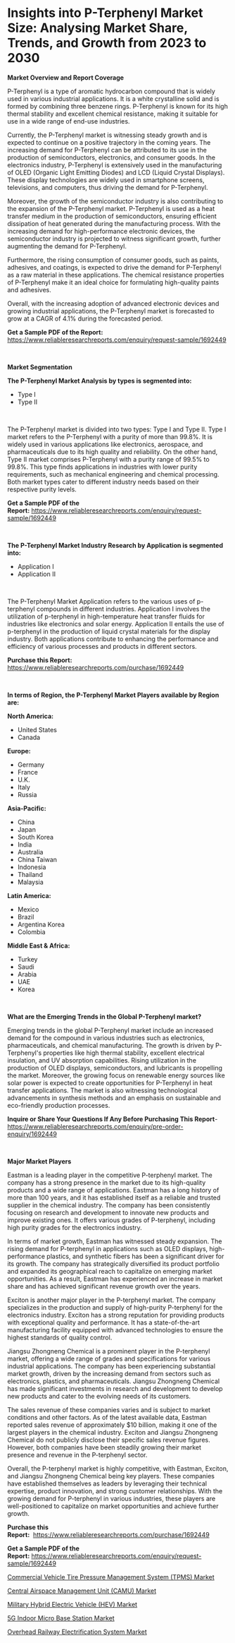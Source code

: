 <p><h1>Insights into P-Terphenyl Market Size: Analysing Market Share, Trends, and Growth from 2023 to 2030</h1></p><p><strong>Market Overview and Report Coverage</strong></p>
<p><p>P-Terphenyl is a type of aromatic hydrocarbon compound that is widely used in various industrial applications. It is a white crystalline solid and is formed by combining three benzene rings. P-Terphenyl is known for its high thermal stability and excellent chemical resistance, making it suitable for use in a wide range of end-use industries.</p><p>Currently, the P-Terphenyl market is witnessing steady growth and is expected to continue on a positive trajectory in the coming years. The increasing demand for P-Terphenyl can be attributed to its use in the production of semiconductors, electronics, and consumer goods. In the electronics industry, P-Terphenyl is extensively used in the manufacturing of OLED (Organic Light Emitting Diodes) and LCD (Liquid Crystal Displays). These display technologies are widely used in smartphone screens, televisions, and computers, thus driving the demand for P-Terphenyl.</p><p>Moreover, the growth of the semiconductor industry is also contributing to the expansion of the P-Terphenyl market. P-Terphenyl is used as a heat transfer medium in the production of semiconductors, ensuring efficient dissipation of heat generated during the manufacturing process. With the increasing demand for high-performance electronic devices, the semiconductor industry is projected to witness significant growth, further augmenting the demand for P-Terphenyl.</p><p>Furthermore, the rising consumption of consumer goods, such as paints, adhesives, and coatings, is expected to drive the demand for P-Terphenyl as a raw material in these applications. The chemical resistance properties of P-Terphenyl make it an ideal choice for formulating high-quality paints and adhesives.</p><p>Overall, with the increasing adoption of advanced electronic devices and growing industrial applications, the P-Terphenyl market is forecasted to grow at a CAGR of 4.1% during the forecasted period.</p></p>
<p><strong>Get a Sample PDF of the Report:</strong> <a href="https://www.reliableresearchreports.com/enquiry/request-sample/1692449">https://www.reliableresearchreports.com/enquiry/request-sample/1692449</a></p>
<p>&nbsp;</p>
<p><strong>Market Segmentation</strong></p>
<p><strong>The P-Terphenyl Market Analysis by types is segmented into:</strong></p>
<p><ul><li>Type I</li><li>Type II</li></ul></p>
<p>&nbsp;</p>
<p><p>The P-Terphenyl market is divided into two types: Type I and Type II. Type I market refers to the P-Terphenyl with a purity of more than 99.8%. It is widely used in various applications like electronics, aerospace, and pharmaceuticals due to its high quality and reliability. On the other hand, Type II market comprises P-Terphenyl with a purity range of 99.5% to 99.8%. This type finds applications in industries with lower purity requirements, such as mechanical engineering and chemical processing. Both market types cater to different industry needs based on their respective purity levels.</p></p>
<p><strong>Get a Sample PDF of the Report:</strong>&nbsp;<a href="https://www.reliableresearchreports.com/enquiry/request-sample/1692449">https://www.reliableresearchreports.com/enquiry/request-sample/1692449</a></p>
<p>&nbsp;</p>
<p><strong>The P-Terphenyl Market Industry Research by Application is segmented into:</strong></p>
<p><ul><li>Application I</li><li>Application II</li></ul></p>
<p>&nbsp;</p>
<p><p>The P-Terphenyl Market Application refers to the various uses of p-terphenyl compounds in different industries. Application I involves the utilization of p-terphenyl in high-temperature heat transfer fluids for industries like electronics and solar energy. Application II entails the use of p-terphenyl in the production of liquid crystal materials for the display industry. Both applications contribute to enhancing the performance and efficiency of various processes and products in different sectors.</p></p>
<p><strong>Purchase this Report:</strong>&nbsp; <a href="https://www.reliableresearchreports.com/purchase/1692449">https://www.reliableresearchreports.com/purchase/1692449</a></p>
<p>&nbsp;</p>
<p><strong>In terms of Region, the P-Terphenyl Market Players available by Region are:</strong></p>
<p>
    <p> <strong> North America: </strong>
        <ul>
            <li>United States</li>
            <li>Canada</li>
        </ul>
        </p> 
    <p> <strong> Europe: </strong>
        <ul>
            <li>Germany</li>
            <li>France</li>
            <li>U.K.</li>
            <li>Italy</li>
            <li>Russia</li>
        </ul>
        </p> 
    <p> <strong> Asia-Pacific: </strong>
        <ul>
            <li>China</li>
            <li>Japan</li>
            <li>South Korea</li>
            <li>India</li>
            <li>Australia</li>
            <li>China Taiwan</li>
            <li>Indonesia</li>
            <li>Thailand</li>
            <li>Malaysia</li>
        </ul>
        </p> 
    <p> <strong> Latin America: </strong>
        <ul>
            <li>Mexico</li>
            <li>Brazil</li>
            <li>Argentina Korea</li>
            <li>Colombia</li>
        </ul>
        </p> 
    <p> <strong> Middle East & Africa: </strong>
        <ul>
            <li>Turkey</li>
            <li>Saudi</li>
            <li>Arabia</li>
            <li>UAE</li>
            <li>Korea</li>
        </ul>
    </p>
    </p>
<p>&nbsp;</p>
<p><strong>What are the Emerging Trends in the Global P-Terphenyl market?</strong></p>
<p><p>Emerging trends in the global P-Terphenyl market include an increased demand for the compound in various industries such as electronics, pharmaceuticals, and chemical manufacturing. The growth is driven by P-Terphenyl's properties like high thermal stability, excellent electrical insulation, and UV absorption capabilities. Rising utilization in the production of OLED displays, semiconductors, and lubricants is propelling the market. Moreover, the growing focus on renewable energy sources like solar power is expected to create opportunities for P-Terphenyl in heat transfer applications. The market is also witnessing technological advancements in synthesis methods and an emphasis on sustainable and eco-friendly production processes.</p></p>
<p><strong>Inquire or Share Your Questions If Any Before Purchasing This Report</strong>- <a href="https://www.reliableresearchreports.com/enquiry/pre-order-enquiry/1692449">https://www.reliableresearchreports.com/enquiry/pre-order-enquiry/1692449</a></p>
<p>&nbsp;</p>
<p><strong>Major Market Players</strong></p>
<p><p>Eastman is a leading player in the competitive P-terphenyl market. The company has a strong presence in the market due to its high-quality products and a wide range of applications. Eastman has a long history of more than 100 years, and it has established itself as a reliable and trusted supplier in the chemical industry. The company has been consistently focusing on research and development to innovate new products and improve existing ones. It offers various grades of P-terphenyl, including high purity grades for the electronics industry.</p><p>In terms of market growth, Eastman has witnessed steady expansion. The rising demand for P-terphenyl in applications such as OLED displays, high-performance plastics, and synthetic fibers has been a significant driver for its growth. The company has strategically diversified its product portfolio and expanded its geographical reach to capitalize on emerging market opportunities. As a result, Eastman has experienced an increase in market share and has achieved significant revenue growth over the years.</p><p>Exciton is another major player in the P-terphenyl market. The company specializes in the production and supply of high-purity P-terphenyl for the electronics industry. Exciton has a strong reputation for providing products with exceptional quality and performance. It has a state-of-the-art manufacturing facility equipped with advanced technologies to ensure the highest standards of quality control.</p><p>Jiangsu Zhongneng Chemical is a prominent player in the P-terphenyl market, offering a wide range of grades and specifications for various industrial applications. The company has been experiencing substantial market growth, driven by the increasing demand from sectors such as electronics, plastics, and pharmaceuticals. Jiangsu Zhongneng Chemical has made significant investments in research and development to develop new products and cater to the evolving needs of its customers.</p><p>The sales revenue of these companies varies and is subject to market conditions and other factors. As of the latest available data, Eastman reported sales revenue of approximately $10 billion, making it one of the largest players in the chemical industry. Exciton and Jiangsu Zhongneng Chemical do not publicly disclose their specific sales revenue figures. However, both companies have been steadily growing their market presence and revenue in the P-terphenyl sector.</p><p>Overall, the P-terphenyl market is highly competitive, with Eastman, Exciton, and Jiangsu Zhongneng Chemical being key players. These companies have established themselves as leaders by leveraging their technical expertise, product innovation, and strong customer relationships. With the growing demand for P-terphenyl in various industries, these players are well-positioned to capitalize on market opportunities and achieve further growth.</p></p>
<p><strong>Purchase this Report:</strong>&nbsp;&nbsp;<a href="https://www.reliableresearchreports.com/purchase/1692449">https://www.reliableresearchreports.com/purchase/1692449</a></p>
<p></p>
<p><strong>Get a Sample PDF of the Report:</strong>&nbsp;<a href="https://www.reliableresearchreports.com/enquiry/request-sample/1692449">https://www.reliableresearchreports.com/enquiry/request-sample/1692449</a></p>
<p><p><a href="https://www.linkedin.com/pulse/commercial-vehicle-tire-pressure-management-system-tpms-7qvte/">Commercial Vehicle Tire Pressure Management System (TPMS) Market</a></p><p><a href="https://www.linkedin.com/pulse/central-airspace-management-unit-camu-market-insights-players-sstte/">Central Airspace Management Unit (CAMU) Market</a></p><p><a href="https://www.linkedin.com/pulse/military-hybrid-electric-vehicle-hev-market-insights-t0cwe/">Military Hybrid Electric Vehicle (HEV) Market</a></p><p><a href="https://medium.com/@lorenzmayer1995/5g-indoor-micro-base-station-market-outlook-industry-overview-and-forecast-2023-to-2030-076d6afd056a">5G Indoor Micro Base Station Market</a></p><p><a href="https://medium.com/@merrittrice2023/overhead-railway-electrification-system-market-insights-into-market-cagr-market-trends-and-fba64a4b21b9">Overhead Railway Electrification System Market</a></p></p>
